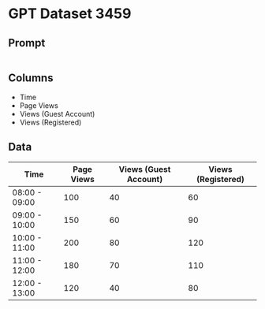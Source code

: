 # GPT Dataset 3459
## Prompt
```

```
## Columns
- Time
- Page Views
- Views (Guest Account)
- Views (Registered)

## Data
|     Time      | Page Views | Views (Guest Account) |  Views (Registered) |
|---------------|------------|-----------------------|---------------------|
| 08:00 - 09:00 |    100     |          40           |        60           |
| 09:00 - 10:00 |    150     |          60           |        90           |
| 10:00 - 11:00 |    200     |          80           |       120           |
| 11:00 - 12:00 |    180     |          70           |       110           |
| 12:00 - 13:00 |    120     |          40           |        80           |

